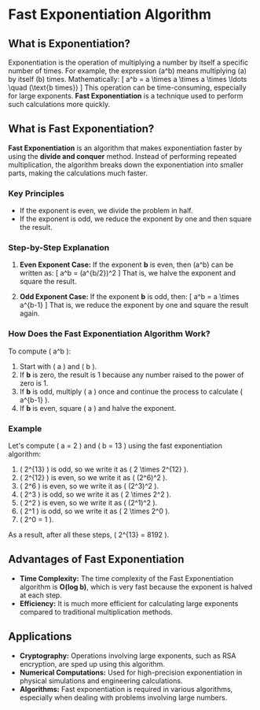 # Fast Exponentiation Algorithm

## What is Exponentiation?

Exponentiation is the operation of multiplying a number by itself a specific number of times. For example, the expression \(a^b\) means multiplying \(a\) by itself \(b\) times. Mathematically:
\[
a^b = a \times a \times a \times \ldots \quad (\text{b times})
\]
This operation can be time-consuming, especially for large exponents. **Fast Exponentiation** is a technique used to perform such calculations more quickly.

## What is Fast Exponentiation?

**Fast Exponentiation** is an algorithm that makes exponentiation faster by using the **divide and conquer** method. Instead of performing repeated multiplication, the algorithm breaks down the exponentiation into smaller parts, making the calculations much faster.

### Key Principles

- If the exponent is even, we divide the problem in half.
- If the exponent is odd, we reduce the exponent by one and then square the result.

### Step-by-Step Explanation

1. **Even Exponent Case:**
   If the exponent **b** is even, then \(a^b\) can be written as:
   \[
   a^b = (a^{b/2})^2
   \]
   That is, we halve the exponent and square the result.

2. **Odd Exponent Case:**
   If the exponent **b** is odd, then:
   \[
   a^b = a \times a^{b-1}
   \]
   That is, we reduce the exponent by one and square the result again.

### How Does the Fast Exponentiation Algorithm Work?

To compute \( a^b \):

1. Start with \( a \) and \( b \).
2. If **b** is zero, the result is 1 because any number raised to the power of zero is 1.
3. If **b** is odd, multiply \( a \) once and continue the process to calculate \( a^{b-1} \).
4. If **b** is even, square \( a \) and halve the exponent.

### Example

Let's compute \( a = 2 \) and \( b = 13 \) using the fast exponentiation algorithm:

1. \( 2^{13} \) is odd, so we write it as \( 2 \times 2^{12} \).
2. \( 2^{12} \) is even, so we write it as \( (2^6)^2 \).
3. \( 2^6 \) is even, so we write it as \( (2^3)^2 \).
4. \( 2^3 \) is odd, so we write it as \( 2 \times 2^2 \).
5. \( 2^2 \) is even, so we write it as \( (2^1)^2 \).
6. \( 2^1 \) is odd, so we write it as \( 2 \times 2^0 \).
7. \( 2^0 = 1 \).

As a result, after all these steps, \( 2^{13} = 8192 \).

## Advantages of Fast Exponentiation

- **Time Complexity:** The time complexity of the Fast Exponentiation algorithm is **O(log b)**, which is very fast because the exponent is halved at each step.
- **Efficiency:** It is much more efficient for calculating large exponents compared to traditional multiplication methods.

## Applications

- **Cryptography:** Operations involving large exponents, such as RSA encryption, are sped up using this algorithm.
- **Numerical Computations:** Used for high-precision exponentiation in physical simulations and engineering calculations.
- **Algorithms:** Fast exponentiation is required in various algorithms, especially when dealing with problems involving large numbers.
